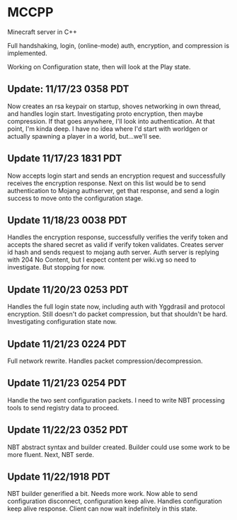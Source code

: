 # MCCPP

Minecraft server in C++

Full handshaking, login, (online-mode) auth, encryption, and compression is implemented.

Working on Configuration state, then will look at the Play state.

## Update: 11/17/23 0358 PDT

Now creates an rsa keypair on startup, shoves networking in own thread, and
handles login start. Investigating proto encryption, then maybe compression. If that goes anywhere, I'll
look into authentication. At that point, I'm kinda deep. I have no idea where I'd start with worldgen
or actually spawning a player in a world, but...we'll see.

## Update 11/17/23 1831 PDT

Now accepts login start and sends an encryption request and successfully receives the encryption response.
Next on this list would be to send authentication to Mojang authserver, get that response, and send a
login success to move onto the configuration stage.

## Update 11/18/23 0038 PDT

Handles the encryption response, successfully verifies the verify token and accepts the shared secret as valid if
verify token validates. Creates server id hash and sends request to mojang auth server. Auth server is replying with
204 No Content, but I expect content per wiki.vg so need to investigate. But stopping for now.

## Update 11/20/23 0253 PDT

Handles the full login state now, including auth with Yggdrasil and protocol encryption. Still doesn't do packet
compression, but that shouldn't be hard. Investigating configuration state now.

## Update 11/21/23 0224 PDT

Full network rewrite. Handles packet compression/decompression.

## Update 11/21/23 0254 PDT

Handle the two sent configuration packets. I need to write NBT processing tools to send registry data to proceed.

## Update 11/22/23 0352 PDT

NBT abstract syntax and builder created. Builder could use some work to be more fluent. Next, NBT serde.

## Update 11/22/1918 PDT

NBT builder generified a bit. Needs more work. Now able to send configuration disconnect, configuration keep alive.
Handles configuration keep alive response. Client can now wait indefinitely in this state.